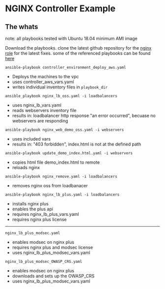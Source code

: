 NGINX Controller Example
=========

The whats
------------

note: all playbooks tested with Ubuntu 18.04 minimum AMI image

Download the playbooks.
clone the latest github repository for the [nginx role](https://github.com/nginxinc/ansible-role-nginx) for the latest fixes.
some of the referenced playbooks can be found [here](https://github.com/brianehlert/ansible-nginx-controller-examples)

`ansible-playbook controller_environment_deploy_aws.yaml`

- Deploys the machines to the vpc
- uses controller_aws_vars.yaml
- writes individual inventory files in `playbook_dir`

`ansible_playbook nginx_lb_oss.yaml -i loadbalancers`

- uses nginx_lb_vars.yaml
- reads webservers inventory file
- results in: loadbalancer http response "an error occurred", becuase no webservers are responding

`ansible-playbook nginx_web_demo_oss.yaml -i webservers`

- uses included vars
- results in: "403 forbidden", index.html is not at the defined path

`ansible-playbook update_demo_index.html.yaml -i webservers`

- copies html file demo_index.html to remote
- reloads nginx

`ansible-playbook nginx_remove.yaml -i loadbalancers`

- removes nginx oss from loadbanacer

`ansible-playbook nginx_lb_plus.yaml -i loadbalancers`

- installs nginx plus
- enables the plus api
- requires nginx_lb_plus_vars.yaml
- requires nginx plus license

----

`nginx_lb_plus_modsec.yaml`

- enables modsec on nginx plus
- requires nginx plus and modsec license
- uses nginx_lb_plus_modsec_vars.yaml

`nginx_lb_plus_modsec_OWASP_CRS.yaml`

- enables modsec on nginx plus
- downloads and sets up the OWASP_CRS
- uses nginx_lb_plus_modsec_vars.yaml
